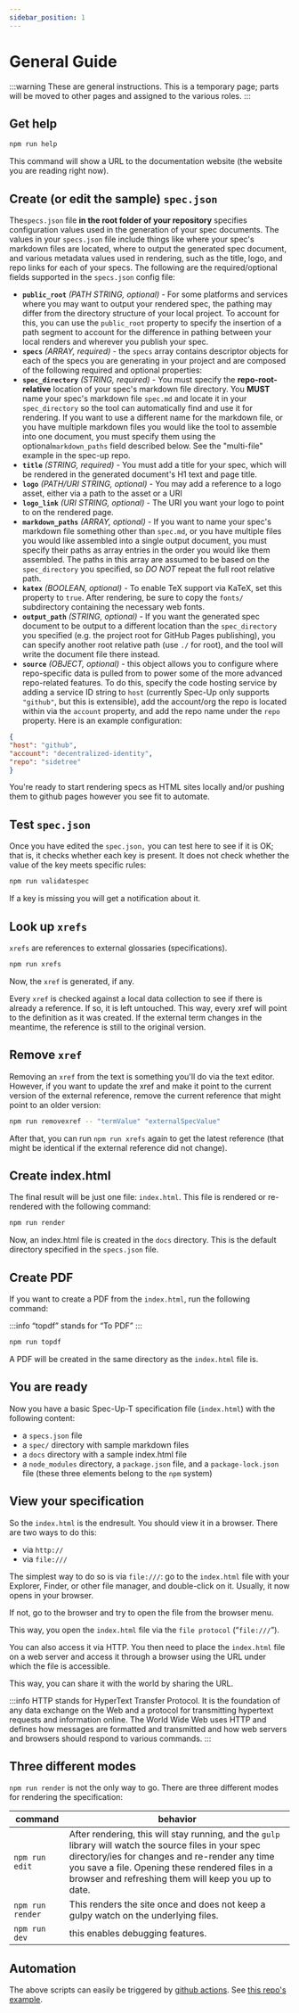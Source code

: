 ```yaml
---
sidebar_position: 1
---
```


# General Guide

:::warning
These are general instructions. This is a temporary page; parts will be moved to other pages and assigned to the various roles.
:::

## Get help

```bash
npm run help
```

This command will show a URL to the documentation website (the website you are reading right now).

## Create (or edit the sample) `spec.json`

The`specs.json` file **in the root folder of your repository** specifies configuration values used in the generation of your spec documents. The values in your `specs.json` file include things like where your spec's markdown files are located, where to output the generated spec document, and various metadata values used in rendering, such as the title, logo, and repo links for each of your specs. The following are the required/optional fields supported in the `specs.json` config file:

- **`public_root`** _(PATH STRING, optional)_ - For some platforms and services where you may want to output your rendered spec, the pathing may differ from the directory structure of your local project. To account for this, you can use the `public_root` property to specify the insertion of a path segment to account for the difference in pathing between your local renders and wherever you publish your spec.
- **`specs`** _(ARRAY, required)_ - the `specs` array contains descriptor objects for each of the specs you are generating in your project and are composed of the following required and optional properties:
- **`spec_directory`** _(STRING, required)_ - You must specify the **repo-root-relative** location of your spec's markdown file directory. You ****MUST**** name your spec's markdown file `spec.md` and locate it in your `spec_directory` so the tool can automatically find and use it for rendering. If you want to use a different name for the markdown file, or you have multiple markdown files you would like the tool to assemble into one document, you must specify them using the optional`markdown_paths` field described below. See the "multi-file" example in the spec-up repo.
- **`title`** _(STRING, required)_ - You must add a title for your spec, which will be rendered in the generated document's H1 text and page title.
- **`logo`** _(PATH/URI STRING, optional)_ - You may add a reference to a logo asset, either via a path to the asset or a URI
- **`logo_link`** _(URI STRING, optional)_ - The URI you want your logo to point to on the rendered page.
- **`markdown_paths`** _(ARRAY, optional)_ - If you want to name your spec's markdown file something other than `spec.md`, or you have multiple files you would like assembled into a single output document, you must specify their paths as array entries in the order you would like them assembled. The paths in this array are assumed to be based on the `spec_directory` you specified, so _DO NOT_ repeat the full root relative path.
- **`katex`** _(BOOLEAN, optional)_ - To enable TeX support via KaTeX, set this property to `true`. After rendering, be sure to copy the `fonts/` subdirectory containing the necessary web fonts.
- **`output_path`** _(STRING, optional)_ - If you want the generated spec document to be output to a different location than the `spec_directory` you specified (e.g. the project root for GitHub Pages publishing), you can specify another root relative path (use `./` for root), and the tool will write the document file there instead.
- **`source`** _(OBJECT, optional)_ - this object allows you to configure where repo-specific data is pulled from to power some of the more advanced repo-related features. To do this, specify the code hosting service by adding a service ID string to `host` (currently Spec-Up only supports `"github"`, but this is extensible), add the account/org the repo is located within via the `account` property, and add the repo name under the `repo` property. Here is an example configuration:

 ```json
 {
 "host": "github",
 "account": "decentralized-identity",
 "repo": "sidetree"
 }
 ```

You're ready to start rendering specs as HTML sites locally and/or pushing them to github pages however you see fit to automate.

## Test `spec.json`

Once you have edited the `spec.json,` you can test here to see if it is OK; that is, it checks whether each key is present. It does not check whether the value of the key meets specific rules:

```bash
npm run validatespec
```

If a key is missing you will get a notification about it.

## Look up `xrefs`

`xrefs` are references to external glossaries (specifications).

```bash
npm run xrefs
```

Now, the `xref` is generated, if any.

Every `xref` is checked against a local data collection to see if there is already a reference. If so, it is left untouched. This way, every xref will point to the definition as it was created. If the external term changes in the meantime, the reference is still to the original version.

## Remove `xref`

Removing an `xref` from the text is something you'll do via the text editor. However, if you want to update the xref and make it point to the current version of the external reference, remove the current reference that might point to an older version:

```bash
npm run removexref -- "termValue" "externalSpecValue"
```

After that, you can run `npm run xrefs` again to get the latest reference (that might be identical if the external reference did not change).

## Create index.html

The final result will be just one file: `index.html`. This file is rendered or re-rendered with the following command:

```bash
npm run render
```

Now, an index.html file is created in the `docs` directory. This is the default directory specified in the `specs.json` file.

## Create PDF

If you want to create a PDF from the `index.html`, run the following command:

:::info
“topdf” stands for “To PDF”
:::

```bash
npm run topdf
```

A PDF will be created in the same directory as the `index.html` file is.

## You are ready

Now you have a basic Spec-Up-T specification file (`index.html`) with the following content:

- a `specs.json` file
- a `spec/` directory with sample markdown files
- a `docs` directory with a sample index.html file
- a `node_modules` directory, a `package.json` file, and a `package-lock.json` file (these three elements belong to the `npm` system)

## View your specification

So the `index.html` is the endresult. You should view it in a browser. There are two ways to do this:

- via `http://`
- via `file:///`

The simplest way to do so is via `file:///`: go to the `index.html` file with your Explorer, Finder, or other file manager, and double-click on it. Usually, it now opens in your browser.

If not, go to the browser and try to open the file from the browser menu.

This way, you open the `index.html` file via the `file protocol` (“`file:///`”).

You can also access it via HTTP. You then need to place the `index.html` file on a web server and access it through a browser using the URL under which the file is accessible.

This way, you can share it with the world by sharing the URL.

:::info
HTTP stands for HyperText Transfer Protocol. It is the foundation of any data exchange on the Web and a protocol for transmitting hypertext requests and information online. The World Wide Web uses HTTP and defines how messages are formatted and transmitted and how web servers and browsers should respond to various commands.
:::

## Three different modes

`npm run render` is not the only way to go. There are three different modes for rendering the specification:

|command|behavior|
|---|---|
|`npm run edit`| After rendering, this will stay running, and the `gulp` library will watch the source files in your spec directory/ies for changes and re-render any time you save a file. Opening these rendered files in a browser and refreshing them will keep you up to date.|
|`npm run render`| This renders the site once and does not keep a gulpy watch on the underlying files.|
|`npm run dev`|this enables debugging features.|

## Automation

The above scripts can easily be triggered by [github actions](../glossary#github-actions).  See [this repo's example](https://github.com/decentralized-identity/spec-up/blob/master/.github/workflows/render-specs.yml).

